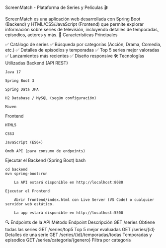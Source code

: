 ScreenMatch - Plataforma de Series y Películas 🎬

ScreenMatch es una aplicación web desarrollada con Spring Boot (Backend) y HTML/CSS/JavaScript (Frontend) que permite explorar información sobre series de televisión, incluyendo detalles de temporadas, episodios, actores y más.
📌 Características Principales

✅ Catálogo de series
✅ Búsqueda por categorías (Acción, Drama, Comedia, etc.)
✅ Detalles de episodios y temporadas
✅ Top 5 series mejor valoradas
✅ Lanzamientos más recientes
✅ Diseño responsive
🛠 Tecnologías Utilizadas
Backend (API REST)

    Java 17

    Spring Boot 3

    Spring Data JPA

    H2 Database / MySQL (según configuración)

    Maven

Frontend

    HTML5

    CSS3

    JavaScript (ES6+)

    Omdb API (para consumo de endpoints)


Ejecutar el Backend (Spring Boot)
bash

    cd backend
    mvn spring-boot:run

        La API estará disponible en http://localhost:8080

    Ejecutar el Frontend

        Abrir frontend/index.html con Live Server (VS Code) o cualquier servidor web estático.

        La app estará disponible en http://localhost:5500


🔍 Endpoints de la API
Método	Endpoint	Descripción
GET	/series	Obtiene todas las series
GET	/series/top5	Top 5 mejor evaluadas
GET	/series/{id}	Detalles de una serie
GET	/series/{id}/temporadas/todas	Temporadas y episodios
GET	/series/categoria/{genero}	Filtra por categoría